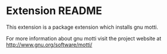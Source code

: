 # Extension README

This extension is a package extension which installs gnu motti.

For more information about gnu motti visit the project website at
http://www.gnu.org/software/motti/

